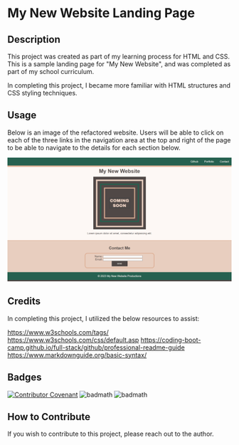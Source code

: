 # My New Website Landing Page

## Description

This project was created as part of my learning process for HTML and CSS. This is a sample landing page for "My New Website", and was completed as part of my school curriculum.

In completing this project, I became more familiar with HTML structures and CSS styling techniques.

## Usage

Below is an image of the refactored website. Users will be able to click on each of the three links in the navigation area at the top and right of the page to be able to navigate to the details for each section below.
    
![Screenshot of My New Website Landing Page](/assets/My%20New%20Website%20Landing%20Page%20Fullscreen%20Capture.png)

## Credits

In completing this project, I utilized the below resources to assist:

https://www.w3schools.com/tags/  
https://www.w3schools.com/css/default.asp
https://coding-boot-camp.github.io/full-stack/github/professional-readme-guide  
https://www.markdownguide.org/basic-syntax/

## Badges

[![Contributor Covenant](https://img.shields.io/badge/Contributor%20Covenant-2.1-4baaaa.svg)](code_of_conduct.md)
![badmath](https://img.shields.io/badge/HTML-239120?style=for-the-badge&logo=html5&logoColor=white)
![badmath](https://img.shields.io/badge/CSS-239120?&style=for-the-badge&logo=css3&logoColor=white)

## How to Contribute

If you wish to contribute to this project, please reach out to the author.
